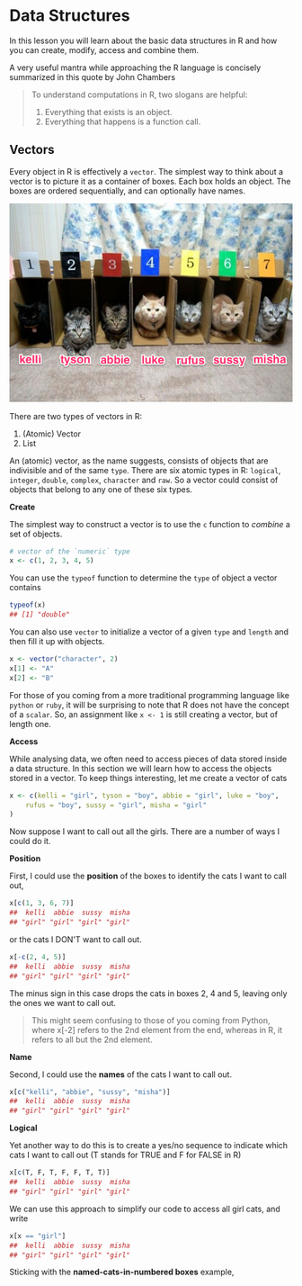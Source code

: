 # Data Structures




In this lesson you will learn about the basic data structures in R and how you can create, modify, access and combine them.

A very useful mantra while approaching the R language is concisely summarized in this quote by John Chambers

> To understand computations in R, two slogans are helpful: <br/>
> 1. Everything that exists is an object. <br/>
> 2. Everything that happens is a function call.

## Vectors

Every object in R is effectively a `vector`. The simplest way to think about a vector is to picture it as a container of boxes. Each box holds an object. The boxes are ordered sequentially, and can optionally have names.

<img src="figure/cats-in-boxes.png"></img>

There are two types of vectors in R:

1.  (Atomic) Vector
2.  List

An (atomic) vector, as the name suggests, consists of objects that are indivisible and of the same `type`. There are six atomic types in R: `logical`, `integer`, `double`, `complex`, `character` and `raw`. So a vector could consist of objects that belong to any one of these six types.

__Create__

The simplest way to construct a vector is to use the `c` function to _combine_ a set of objects.


```r
# vector of the `numeric` type
x <- c(1, 2, 3, 4, 5)
```

You can use the `typeof` function to determine the `type` of object a vector contains


```r
typeof(x)
## [1] "double"
```



You can also use `vector` to initialize a vector of a given `type` and `length` and then fill it up with objects.


```r
x <- vector("character", 2)
x[1] <- "A"
x[2] <- "B"
```


For those of you coming from a more traditional programming language like `python` or `ruby`, it will be surprising to note that R does not have the concept of a `scalar`. So, an assignment like `x <- 1` is still creating a vector, but of length one.

__Access__

While analysing data, we often need to access pieces of data stored inside a data structure. In this section we will learn how to access the objects stored in a vector. To keep things interesting, let me create a vector of cats



```r
x <- c(kelli = "girl", tyson = "boy", abbie = "girl", luke = "boy",
	rufus = "boy", sussy = "girl", misha = "girl"
)

```


Now suppose I want to call out all the girls. There are a number of ways I could do it.

__Position__

First, I could use the __position__ of the boxes to identify the cats I want to call out,


```r
x[c(1, 3, 6, 7)]
##  kelli  abbie  sussy  misha
## "girl" "girl" "girl" "girl"
```


or the cats I DON'T want to call out.



```r
x[-c(2, 4, 5)]
##  kelli  abbie  sussy  misha
## "girl" "girl" "girl" "girl"
```

The minus sign in this case drops the cats in boxes 2, 4 and 5, leaving only the ones we want to call out.

> This might seem confusing to those of you coming from Python, where x[-2] refers to the 2nd element from the end, whereas in R, it refers to all but the 2nd element.

__Name__

Second, I could use the __names__ of the cats I want to call out.



```r
x[c("kelli", "abbie", "sussy", "misha")]
##  kelli  abbie  sussy  misha
## "girl" "girl" "girl" "girl"
```

__Logical__

Yet another way to do this is to create a yes/no sequence to indicate which cats I want to call out (T stands for TRUE and F for FALSE in R)


```r
x[c(T, F, T, F, F, T, T)]
##  kelli  abbie  sussy  misha
## "girl" "girl" "girl" "girl"
```

We can use this approach to simplify our code to access all girl cats, and write


```r
x[x == "girl"]
##  kelli  abbie  sussy  misha
## "girl" "girl" "girl" "girl"
```


Sticking with the __named-cats-in-numbered boxes__ example,













